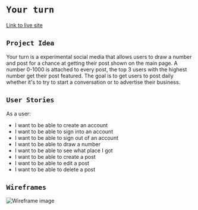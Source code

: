 # `Your turn`
[Link to live site](https://quiahn.github.io/your-turn/)

## `Project Idea`

Your turn is a experimental social media that allows users to draw a number and post for a chance at getting their post shown on the main page. A number 0-1000 is attached to every post, the top 3 users with the highest number get their post featured. The goal is to get users to post daily whether it's to try to start a conversation or to advertise their business.

## `User Stories`

As a user:
- I want to be able to create an account
- I want to be able to sign into an account
- I want to be able to sign out of an account
- I want to be able to draw a number
- I want to be able to see what place I got
- I want to be able to create a post
- I want to be able to edit a post
- I want to be able to delete a post

## `Wireframes`

![Wireframe image](https://i.imgur.com/An4eB0X.jpg)
